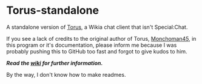 # Torus-standalone

A standalone version of [Torus](https://github.com/Monchoman45/Torus), a Wikia chat client that isn't Special:Chat.

If you see a lack of credits to the original author of Torus, [Monchoman45](https://github.com/Monchoman45), in this program or it's documentation, please inform me because I was probably pushing this to GitHub too fast and forgot to give kudos to him.

***Read the [wiki](https://github.com/KockaAdmiralac/Torus-standalone) for further information.***

By the way, I don't know how to make readmes.
